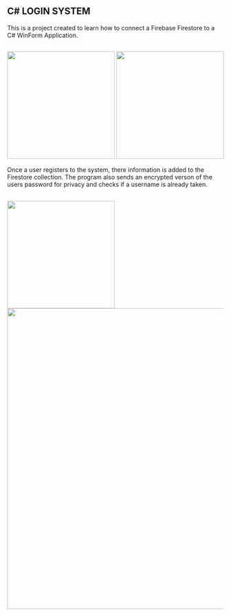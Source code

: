 ## C# LOGIN SYSTEM
This is a project created to learn how to connect a Firebase Firestore to a C# WinForm Application. 
##
<img src="https://github.com/TyereeTinker/C--LOGIN/assets/71784154/3965409c-c817-4313-a2ef-d7e5d8f50381" width="250"/> <img src="https://github.com/TyereeTinker/C--LOGIN/assets/71784154/e18b114a-01f5-42be-81f8-fe1f4d6f7b13" width="250" />

Once a user registers to the system, there information is added to the Firestore collection. The program also sends an encrypted verson of the users password for privacy and checks if a username is already taken.
##
<img src="https://github.com/TyereeTinker/C--LOGIN/assets/71784154/e289378c-9667-406f-b61c-e1322f30e062" width="250"/>

<img src="https://github.com/TyereeTinker/C--LOGIN/assets/71784154/0379de0f-fc1a-4846-8464-deba7597d061" width="700"/>

##


